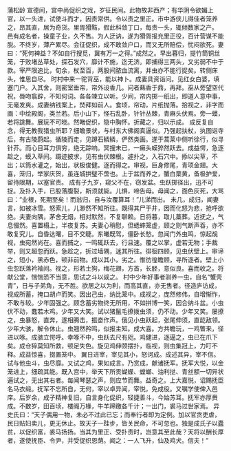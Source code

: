 蒲松龄
宣德间，宫中尚促织之戏，岁征民间。此物故非西产；有华阴令欲媚上官，以一头进，试使斗而才，因责常供。令以责之里正。市中游侠儿得佳者笼养之，昂其直，居为奇货。里胥猾黠，假此科敛丁口，每责一头，辄倾数家之产。
邑有成名者，操童子业，久不售。为人迂讷，遂为猾胥报充里正役，百计营谋不能脱。不终岁，薄产累尽。会征促织，成不敢敛户口，而又无所赔偿，忧闷欲死。妻曰：“死何裨益？不如自行搜觅，冀有万一之得。”成然之。早出暮归，提竹筒铜丝笼，于败堵丛草处，探石发穴，靡计不施，迄无济。即捕得三两头，又劣弱不中于款。宰严限追比，旬余，杖至百，两股间脓血流离，并虫亦不能行捉矣。转侧床头，惟思自尽。
时村中来一驼背巫，能以神卜。成妻具资诣问。见红女白婆，填塞门户。入其舍，则密室垂帘，帘外设香几。问者爇香于鼎，再拜。巫从旁望空代祝，唇吻翕辟，不知何词。各各竦立以听。少间，帘内掷一纸出，即道人意中事，无毫发爽。成妻纳钱案上，焚拜如前人。食顷，帘动，片纸抛落。拾视之，非字而画：中绘殿阁，类兰若。后小山下，怪石乱卧，针针丛棘，青麻头伏焉。旁一蟆，若将跳舞。展玩不可晓。然睹促织，隐中胸怀。折藏之，归以示成。
成反复自念，得无教我猎虫所耶？细瞻景状，与村东大佛阁真逼似。乃强起扶杖，执图诣寺后，有古陵蔚起。循陵而走，见蹲石鳞鳞，俨然类画。遂于蒿莱中侧听徐行，似寻针芥。而心目耳力俱穷，绝无踪响。冥搜未已，一癞头蟆猝然跃去。成益愕，急逐趁之，蟆入草间。蹑迹披求，见有虫伏棘根。遽扑之，入石穴中。掭以尖草，不出；以筒水灌之，始出，状极俊健。逐而得之。审视，巨身修尾，青项金翅。大喜，笼归，举家庆贺，虽连城拱璧不啻也。上于盆而养之，蟹白栗黄，备极护爱，留待限期，以塞官责。
成有子九岁，窥父不在，窃发盆。虫跃掷径出，迅不可捉。及扑入手，已股落腹裂，斯须就毙。儿惧，啼告母。母闻之，面色灰死，大骂曰：“业根，死期至矣！而翁归，自与汝覆算耳！”儿涕而出。
未几，成归，闻妻言，如被冰雪。怒索儿，儿渺然不知所往。既得其尸于井，因而化怒为悲，抢呼欲绝。夫妻向隅，茅舍无烟，相对默然，不复聊赖。日将暮，取儿藁葬。近抚之，气息惙然。喜置榻上，半夜复苏。夫妻心稍慰，但蟋蟀笼虚，顾之则气断声吞，亦不敢复究儿。自昏达曙，目不交睫。东曦既驾，僵卧长愁。忽闻门外虫鸣，惊起觇视，虫宛然尚在。喜而捕之，一鸣辄跃去，行且速。覆之以掌，虚若无物；手裁举，则又超忽而跃。急趁之，折过墙隅，迷其所往。徘徊四顾，见虫伏壁上。审谛之，短小，黑赤色，顿非前物。成以其小，劣之。惟彷徨瞻顾，寻所逐者。壁上小虫忽跃落衿袖间。视之，形若土狗，梅花翅，方首，长胫，意似良。喜而收之。将献公堂，惴惴恐不当意，思试之斗以觇之。
村中少年好事者驯养一虫，自名“蟹壳青”，日与子弟角，无不胜。欲居之以为利，而高其直，亦无售者。径造庐访成，视成所蓄，掩口胡卢而笑。因出己虫，纳比笼中。成视之，庞然修伟，自增惭怍，不敢与较。少年固强之。顾念蓄劣物终无所用，不如拼博一笑，因合纳斗盆。小虫伏不动，蠢若木鸡。少年又大笑。试以猪鬣毛撩拨虫须，仍不动。少年又笑。屡撩之，虫暴怒，直奔，遂相腾击，振奋作声。俄见小虫跃起，张尾伸须，直龁敌领。少年大骇，解令休止。虫翘然矜鸣，似报主知。成大喜。方共瞻玩，一鸡瞥来，径进以啄。成骇立愕呼。幸啄不中，虫跃去尺有咫。鸡健进，逐逼之，虫已在爪下矣。成仓猝莫知所救，顿足失色。旋见鸡伸颈摆扑，临视，则虫集冠上，力叮不释。成益惊喜，掇置笼中。
翼日进宰，宰见其小，怒诃成。成述其异，宰不信。试与他虫斗，虫尽靡。又试之鸡，果如成言。乃赏成，献诸抚军。抚军大悦，以金笼进上，细疏其能。既入宫中，举天下所贡蝴蝶、螳螂、油利挞、青丝额一切异状遍试之，无出其右者。每闻琴瑟之声，则应节而舞。益奇之。上大嘉悦，诏赐抚臣名马衣缎。抚军不忘所自，无何，宰以卓异闻，宰悦，免成役。又嘱学使俾入邑庠。后岁余，成子精神复旧，自言身化促织，轻捷善斗，今始苏耳。抚军亦厚赉成。不数岁，田百顷，楼阁万椽，牛羊蹄躈各千计；一出门，裘马过世家焉。
异史氏曰：“天子偶用一物，未必不过此已忘；而奉行者即为定例。加以官贪吏虐，民日贴妇卖儿，更无休止。故天子一跬步，皆关民命，不可忽也。独是成氏子以蠹贫，以促织富，裘马扬扬。当其为里正、受扑责时，岂意其至此哉？天将以酬长厚者，遂使抚臣、令尹，并受促织恩荫。闻之：一人飞升，仙及鸡犬。信夫！”